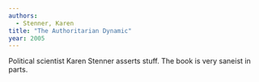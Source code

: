 ```yaml
---
authors:
  - Stenner, Karen
title: "The Authoritarian Dynamic"
year: 2005
---
```


Political scientist Karen Stenner asserts stuff.  The book is very
saneist in parts.
